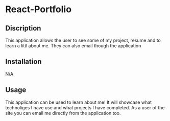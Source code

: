 # React-Portfolio

## Discription

This application allows the user to see some of my project, resume and to learn a littl about me. They can also email though the application 

## Installation 

N/A

## Usage

This application can be used to learn about me! It will showcase what technoliges I have use and what projects I have completed. As a user of the site you can email me directly from the application too. 

                      